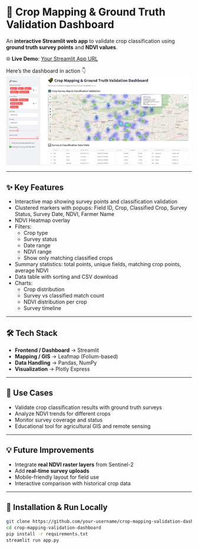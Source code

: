 # 🌾 Crop Mapping & Ground Truth Validation Dashboard

An **interactive Streamlit web app** to validate crop classification using **ground truth survey points** and **NDVI values**.  

🌐 **Live Demo**: [Your Streamlit App URL](https://crop-mapping-survey.streamlit.app/)

Here’s the dashboard in action 👇
![Crop Dashboard Demo](survey-dashboard.png)

---

## ✨ Key Features
- Interactive map showing survey points and classification validation
- Clustered markers with popups: Field ID, Crop, Classified Crop, Survey Status, Survey Date, NDVI, Farmer Name
- NDVI Heatmap overlay
- Filters:
  - Crop type  
  - Survey status  
  - Date range  
  - NDVI range  
  - Show only matching classified crops
- Summary statistics: total points, unique fields, matching crop points, average NDVI
- Data table with sorting and CSV download
- Charts:
  - Crop distribution  
  - Survey vs classified match count  
  - NDVI distribution per crop  
  - Survey timeline

---

## 🛠️ Tech Stack
- **Frontend / Dashboard** → Streamlit  
- **Mapping / GIS** → Leafmap (Folium-based)  
- **Data Handling** → Pandas, NumPy  
- **Visualization** → Plotly Express  

---

## 📌 Use Cases
- Validate crop classification results with ground truth surveys  
- Analyze NDVI trends for different crops  
- Monitor survey coverage and status  
- Educational tool for agricultural GIS and remote sensing  

---

## 💡 Future Improvements
- Integrate **real NDVI raster layers** from Sentinel-2  
- Add **real-time survey uploads**  
- Mobile-friendly layout for field use  
- Interactive comparison with historical crop data  

---

## 🚀 Installation & Run Locally
```bash
git clone https://github.com/your-username/crop-mapping-validation-dashboard.git
cd crop-mapping-validation-dashboard
pip install -r requirements.txt
streamlit run app.py
